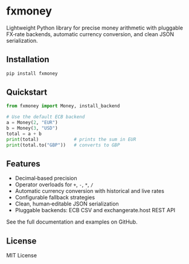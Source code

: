 # fxmoney

Lightweight Python library for precise money arithmetic with pluggable FX‑rate backends, automatic currency conversion, and clean JSON serialization.

## Installation

```bash
pip install fxmoney
```

## Quickstart

```python
from fxmoney import Money, install_backend

# Use the default ECB backend
a = Money(2, "EUR")
b = Money(3, "USD")
total = a + b
print(total)             # prints the sum in EUR
print(total.to("GBP"))   # converts to GBP
```

## Features

- Decimal‑based precision  
- Operator overloads for `+`, `-`, `*`, `/`  
- Automatic currency conversion with historical and live rates  
- Configurable fallback strategies  
- Clean, human‑editable JSON serialization  
- Pluggable backends: ECB CSV and exchangerate.host REST API  

See the full documentation and examples on GitHub.

## License

MIT License
